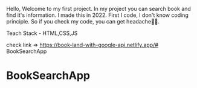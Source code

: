 Hello, Welcome to my first project. In my project you can search book and find it's information. I made this in 2022. First I code, I don't know coding principle. So if you check my code, you can get headache😵‍💫.

Teach Stack - HTML,CSS,JS

check link => https://book-land-with-google-api.netlify.app/# BookSearchApp
# BookSearchApp
